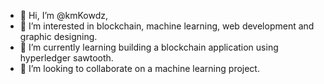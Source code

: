 - 👋 Hi, I’m @kmKowdz,
- 👀 I’m interested in blockchain, machine learning, web development and graphic designing.
- 🌱 I’m currently learning building a blockchain application using hyperledger sawtooth.
- 💞️ I’m looking to collaborate on a machine learning project.

<!---
kmKowdz/kmKowdz is a ✨ special ✨ repository because its `README.md` (this file) appears on your GitHub profile.
You can click the Preview link to take a look at your changes.
--->
